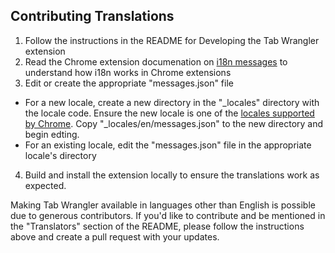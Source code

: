 ## Contributing Translations

1. Follow the instructions in the README for Developing the Tab Wrangler extension
2. Read the Chrome extension documenation on [i18n messages][0] to understand how i18n works in
    Chrome extensions
3. Edit or create the appropriate "messages.json" file
  - For a new locale, create a new directory in the "_locales" directory with the locale code.
    Ensure the new locale is one of the [locales supported by Chrome][1]. Copy
    "_locales/en/messages.json" to the new directory and begin edting.
  - For an existing locale, edit the "messages.json" file in the appropriate locale's directory
4. Build and install the extension locally to ensure the translations work as expected.

Making Tab Wrangler available in languages other than English is possible due to generous
contributors. If you'd like to contribute and be mentioned in the "Translators" section of the
README, please follow the instructions above and create a pull request with your updates.

[0]: https://developer.chrome.com/apps/i18n-messages
[1]: https://developer.chrome.com/webstore/i18n?csw=1#localeTable
